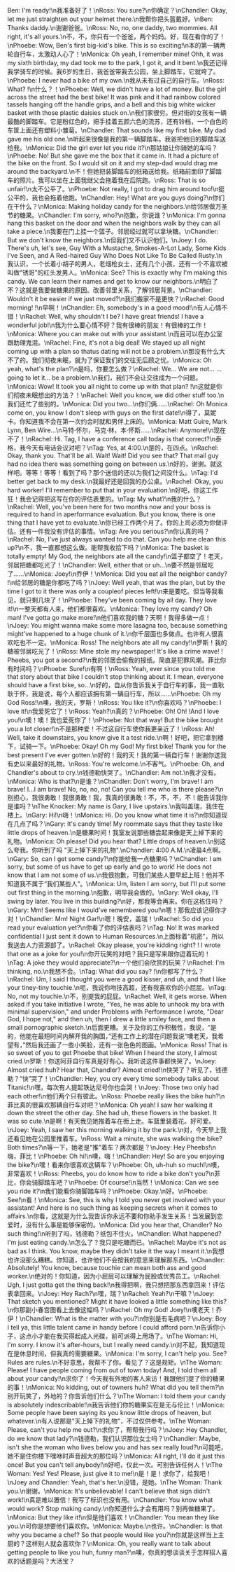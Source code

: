 Ben: I'm ready!\n我准备好了！\nRoss: You sure?\n你确定？\nChandler: Okay, let me just straighten out your helmet there.\n我帮你把头盔戴好。\nBen: Thanks daddy.\n谢谢爸爸。\nRoss: No, no, one daddy, two mommies. All right, it's all yours.\n不，不，你只有一个爸爸，两个妈妈。好，现在看你的了！\nPhoebe: Wow, Ben's first big-kid's bike. This is so exciting!\n本的第一辆两轮自行车，太激动人心了！\nMonica: Oh yeah, I remember mine! Ohh, it was my sixth birthday, my dad took me to the park, I got it, and it bent.\n我还记得我学骑车的时候。我6岁的生日，我爸爸带我去公园，坐上脚踏车，它就垮了。\nPhoebe: I never had a bike of my own.\n我从未有过自己的自行车。\nRoss: What? !\n什么？！\nPhoebe: Well, we didn't have a lot of money. But the girl across the street had the best bike! It was pink and it had rainbow colored tassels hanging off the handle grips, and a bell and this big white wicker basket with those plastic daisies stuck on.\n我们家很穷。但对街的女孩有一辆最酷的脚踏车。它是粉红色的，把手挂着五颜六色的流苏，还有铃档，一个白色的车筐上面还有塑料小雏菊。\nChandler: That sounds like my first bike. My dad gave me his old one.\n听起来很像是我的第一辆脚踏车。我爸把他旧的脚踏车送给我。\nMonica: Did the girl ever let you ride it?\n那姑娘让你骑她的车吗？\nPhoebe: No! But she gave me the box that it came in. It had a picture of the bike on the front. So I would sit on it and my step-dad would drag me around the backyard.\n不！但她把装脚踏车的纸箱送给我。纸箱前面印了脚踏车的照片。我可以坐在上面我继父会拖着我在后院跑。\nRoss: That is so unfair!\n太不公平了。\nPhoebe: Not really, I got to drag him around too!\n挺公平的，我也会拖着他跑。\nChandler: Hey! What are you guys doing?\n你们在干什么？\nMonica: Making holiday candy for the neighbors.\n给邻居做万圣节的糖果。\nChandler: I'm sorry, who?\n抱歉，你说谁？\nMonica: I'm gonna hang this basket on the door and when the neighbors walk by they can all take a piece.\n我要在门上挂一个篮子。邻居经过就可以拿块糖。\nChandler: But we don't know the neighbors.\n但我们又不认识他们。\nJoey: I do. There's uh, let's see, Guy With a Mustache, Smokes-A-Lot Lady, Some Kids I've Seen, and A Red-haired Guy Who Does Not Like To Be Called Rusty.\n我认识，一个长着小胡子的男人，老烟枪女士，还有几个小孩，还有一个不喜欢被叫做"锈哥"的红头发男人。\nMonica: See? This is exactly why I'm making this candy. We can learn their names and get to know our neighbors.\n明白了不？这就是我要做糖果的原因。改善邻里关系，了解邻居背景。\nChandler: Wouldn't it be easier if we just moved?\n我们搬家不是更快？\nRachel: Good morning! !\n早啊！\nChandler: Eh, somebody's in a good mood!\n有人心情不错！\nRachel: Well, why shouldn't I be? I have great friends! I have a wonderful job!\n我为什么要心情不好？我有很棒的朋友！有很棒的工作！\nMonica: Where you can make out with your assistant.\n而且可以在办公室跟助理鬼混。\nRachel: Fine, it's not a big deal! We stayed up all night coming up with a plan so thatus dating will not be a problem.\n那没有什么大不了的。我们彻夜未眠，就为了保证我们的交往无后顾之忧。\nMonica: Oh yeah, what's the plan?\n是吗，你要怎么做？\nRachel: We… We are not… …going to let it… be a problem.\n我们，我们不会让交往成为一个问题。\nMonica: Wow! It took you all night to come up with that plan? !\n这就是你们彻夜未眠想出的方法？！\nRachel: Well you know, we did other stuff too.\n我们还忙了些别的。\nMonica: Did you two…\n你们俩……\nRachel: Oh Monica come on, you know I don't sleep with guys on the first date!\n得了，莫妮卡。你知道我不会在第一次约会时就和男伴上床的。\nMonica: Matt Guire, Mark Lynn, Ben Wire…\n马特·怀尔，马克·林，本·怀斯……\nRachel: Anymore!\n现在不了！\nRachel: Hi. Tag, I have a conference call today is that correct?\n泰格，我今天有电话会议对吧？\nTag: Yes, at 4:00.\n是的，在四点。\nRachel: Okay, thank you. That'll be all. Wait! Wait! Did you see that? That mail guy had no idea there was something going on between us.\n好的，谢谢。就这样吧。等等！等等！看到了吗？那个送信的还以为我们之间没什么。\nTag: I'd better get back to my desk.\n我最好还是回我的办公桌。\nRachel: Okay, you hard worker! I'll remember to put that in your evaluation.\n好吧，你这工作狂！我会记得把这写在你的评估表里的。\nTag: My what?\n我的什么？\nRachel: Well, you've been here for two months now and your boss is required to hand in aperformance evaluation. But you know, there is one thing that I have yet to evaluate.\n你已经工作两个月了。你的上司必须为你做评估。还有一件我没有评估的事情。\nTag: Are you serious?\n你认真的吗？\nRachel: No, I've just always wanted to do that. Can you help me clean this up?\n不，我一直都想这么做。能帮我收拾下吗？\nMonica: The basket is totally empty! My God, the neighbors ate all the candy!\n篮子都空了！老天，邻居把糖都吃光了！\nChandler: Well, either that or uh…\n要不然是邻居吃了……\nMonica: Joey!\n乔伊！\nMonica: Did you eat all the neighbor candy? !\n给邻居的糖是你都吃了吗？\nJoey: Well yeah, that was the plan, but by the time I got to it there was only a coupleof pieces left!\n来是要吃。但当等我看见，就只剩几块了！\nPhoebe: They've been coming by all day. They love it!\n一整天都有人来，他们都很喜欢。\nMonica: They love my candy? Oh man! I've gotta go make more!\n他们喜欢我的糖？天啊！我得多做一点！\nJoey: You might wanna make some more lasagna too, because something might've happened to a huge chunk of it.\n你千层面也多做点。也许有人很喜欢吃也不一定。\nMonica: Ross! The neighbors ate all my candy!\n罗斯！我的糖被邻居吃光了！\nRoss: Mine stole my newspaper! It's like a crime wave! ! Pheebs, you got a second?\n我的邻居会偷我的报纸。简直是犯罪风潮。菲比你有时间吗？\nPhoebe: Sure!\n有啊！\nRoss: Yeah, ever since you told me that story about that bike I couldn't stop thinking about it. I mean, everyone should have a first bike, so…\n好的，自从你告诉我关于自行车的事，我一直耿耿于怀，我是说，每个人都应该拥有第一辆自行车，所以……\nPhoebe: Oh my God Ross!\n噢，我的天，罗斯！\nRoss: You like it?\n你喜欢吗？\nPhoebe: I love it!\n我爱死它了！\nRoss: Yeah?\n真的？\nPhoebe: Oh! Oh! !And I love you!\n噢！噢！我也爱死你了！\nPhoebe: Not that way! But the bike brought you a lot closer!\n不是那种爱！不过这自行车使你我更亲近了！\nRoss: Ah! Well, take it downstairs, you know give it a test ride.\n啊！好吧，把它拿到楼下，试骑一下。\nPhoebe: Okay! Oh my God! My first bike! Thank you for the best present I've ever gotten.\n好的！我的天！我的第一辆自行车！谢谢你送我有史以来最好的礼物。\nRoss: You're welcome.\n不客气。\nPhoebe: Oh, and Chandler's about to cry.\n钱德勒快哭了。\nChandler: Am not.\n我才没有。\nMonica: Who is that?\n是谁？\nChandler: Don't worry, I'm brave! I am brave! I…I am brave! No, no, no, no! Can you tell me who is there please?\n别担心，我很勇敢！我很勇敢！我，我真的很勇敢！不，不，不，不！能告诉我你是谁吗？\nThe Knocker: My name is Gary, I live upstairs.\n我叫盖瑞，我住在楼上。\nGary: Hi!\n嗨！\nMonica: Hi. Do you know what time it is?\n你知道现在几点了吗？\nGary: It's candy time! My roommate says that they taste like little drops of heaven.\n是糖果时间！我室友说那些糖尝起来像是天上掉下来的礼物。\nMonica: Oh please! Did you hear that? Little drops of heaven.\n别这么夸我。你听到了吗 "天上掉下来的礼物".\nChandler: 4:00 A.M.\n凌晨4点啊。\nGary: So, can I get some candy?\n你能给我一点糖果吗？\nChandler: I am sorry, but some of us have to get up early and go to work! He does not know that I am not some of us.\n我很抱歉，可我们某些人要早起上班！他并不知道我不属于“我们某些人”。\nMonica: Um, listen I am sorry, but I'll put some out first thing in the morning.\n抱歉，明早我会做的。\nGary: Well okay, I'll swing by later. You live in this building?\n好，那我等会再来。你在这栋住吗？\nGary: Mm! Seems like I would've remembered you!\n嗯！那我应该记得你才对！\nChandler: Mm! Night Gar!\n嗯！晚安，盖瑞！\nRachel: So did you read your evaluation yet?\n你看了你的评估表吗？\nTag: No! It was marked confidential I just sent it down to Human Resources.\n上面标着"机密"，所以我送去人力资源部了。\nRachel: Okay please, you're kidding right? ! I wrote that one as a joke for you!\n你开玩笑的对吧？我只是写来跟你逗着玩的！\nTag: A joke they would appreciate?\n一个他们会欣赏的玩笑？\nRachel: I'm thinking, no.\n我想不会。\nTag: What did you say? !\n你都写了什么？\nRachel: Um, I said I thought you were a good kisser, and uh, and that I like your tiney-tiny touchie.\n呃，我说你吻技高超，还有我喜欢你的小屁屁。\nTag: No, not my touchie.\n不，别提我的屁屁。\nRachel: Well, it gets worse. When asked if you take initiative I wrote, "Yes, he was able to unhook my bra with minimal supervision," and under Problems with Performance I wrote, "Dear God, I hope not," and then uh, then I drew a little smiley face, and then a small pornographic sketch.\n后面更糟。关于及你的工作积极性，我说，“是的，他能在最短时间内解开我的胸围，”还有工作上的潜在问题我说“噢老天，我希望有，”然后我还画了一些小笑脸，还有一张色色的图画。\nMonica: Ross! That is so sweet of you to get Phoebe that bike! When I heard the story, I almost cried.\n罗斯！你送阿菲自行车真是好有心。我听说这件事都快哭了。\nJoey: Almost cried huh? Hear that, Chandler? Almost cried!\n快哭了？听见了，钱德勒？“快”哭了！\nChandler: Hey, you cry every time somebody talks about Titanic!\n嘿，每次有人提起铁达尼号你也会哭！\nJoey: Those two only had each other!\n他们两个只有彼此。\nRoss: Phoebe really likes the bike huh?\n菲比真的很喜欢那辆自行车对吧？\nMonica: Oh yeah! I saw her walking it down the street the other day. She had uh, these flowers in the basket. It was so cute.\n是啊！有天我见她推着车在街上走。车篮里装着花。好可爱。\nJoey: Yeah, I saw her this morning walking it by the park.\n对，今天早上我还看见她在公园里推着车。\nRoss: Wait a minute, she was walking the bike? Both times?\n等一下，她老是“推”着车？两次都是？\nJoey: Hey Pheebs!\n嗨，菲比！\nPhoebe: Oh hi!\n噢，嗨！\nChandler: Hey! So are you enjoying the bike?\n嘿！看来你很喜欢这辆车？\nPhoebe: Oh, uh-huh so much!\n噢，非常喜欢！\nRoss: Pheebs, you do know how to ride a bike don't you?\n菲比，你会骑脚踏车吧？\nPhoebe: Of course!\n当然！\nMonica: Can we see you ride it?\n我们能看你骑脚踏车吗？\nPhoebe: Okay.\n好。\nPhoebe: See!\n看！\nMonica: See, this is why I told you never get involved with your assistant! And here is no such thing as keeping secrets when it comes to affairs.\n你看，这就是为什么我告诉你永远不要和你助手发生关系！当发展到恋爱时，没有什么事是能够保密的。\nMonica: Did you hear that, Chandler? No such thing!\n听到了吗，钱德勒？纸包不住火。\nChandler: What happened? I'm just eating candy.\n怎么了？我只是吃糖而已。\nRachel: Maybe it's not as bad as I think. You know, maybe they didn't take it the way I meant it.\n我想也许没那么糟糕。你知道，也许他们不会按我的意思来理解那东西。\nChandler: Absolutely! You know, because touchie can mean both ass and good worker.\n绝对的！你知道，因为小屁屁可以理解为屁股或优秀员工。\nRachel: Ugh, I just gotta get the thing back!\n我得把啊，我只想把那东西拿回来！评估表拿回来。\nJoey: Hey Rach?\n嘿，瑞？\nRachel: Yeah?\n干嘛？\nJoey: That sketch you mentioned? Might it have looked a little something like this?\n你那副小春宫图看上去像这幅吗？\nRachel: Oh my God! Joey!\n噢老天！乔伊！\nChandler: What is the matter with you?\n你别是有毛病吧？\nJoey: Boy I tell ya, this little talent came in handy before I could afford porn.\n告诉你小子，这点小才能在我买得起成人光碟，前可派得上用场了。\nThe Woman: Hi, I'm sorry. I know it's after-hours, but I really need candy.\n对不起，我知道现在是休息时间，但我真的需要糖果。\nMonica: I'm sorry, I can't help you. See? Rules are rules.\n不好意思，我帮不了你。看见了？这是规矩。\nThe Woman: Please! I have people coming from out of town today! And, I told them all about your candy!\n求你了！今天我有外地的客人来访！我跟他们提了你的糖果的事！\nMonica: No kidding, out of towners huh? What did you tell them?\n别开玩笑了，外地的？你告诉他们什么？\nThe Woman: I told them your candy is absolutely indescribable!\n我告诉他们你的糖果实在是无与伦比！\nMonica: Some people have been saying its you know little drops of heaven, but whatever.\n有人说那是"天上掉下的礼物"，不过仅供参考。\nThe Woman: Please, can't you help me out?\n求你了，帮帮我行吗？\nJoey: Hey Chandler, do we know that lady?\n钱德勒，我们认识那位女士吗？\nChandler: Maybe, isn't she the woman who lives below you and has sex really loud?\n可能吧，她不是住你楼下嘿咻时声音超大的那位吗？\nMonica: All right, I'll do it just this once! But you can't tell anybody!\n好吧，仅此一次。可别告诉任何人！\nThe Woman: Yes! Yes! Please, just give it to me!\n是！是！求你了，给我吧！\nJoey and Chandler: Yeah, that's her.\n没错，是她。\nThe Woman: Thank you.\n谢谢。\nMonica: It's unbelievable! I can't believe that sign didn't work!\n真是难以置信！我写了标识也没有用。\nChandler: You know what would work? Stop making candy.\n你知道什么才会有用吗？别再做糖果了。\nMonica: But they like it!\n但是他们喜欢！\nChandler: You mean they like you.\n可你是想要他们喜欢你。\nMonica: Maybe.\n也许。\nChandler: Is that why you became a chef? So that people would like you?\n你就是这样当上主厨的？这样别人就会喜欢你？\nMonica: Oh, you really want to talk about getting people to like you huh, funny man?\n噢，你真的想谈谈关于怎样招人喜欢的话题是吗？大活宝？
        